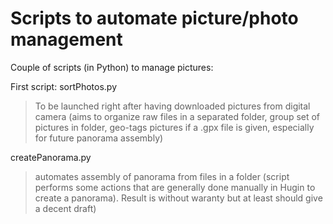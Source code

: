 # Scripts to automate picture/photo management
Couple of scripts (in Python) to manage pictures:

First script:
sortPhotos.py
> To be launched right after having downloaded pictures from digital camera (aims to organize raw files in a separated folder, group set of pictures in folder, geo-tags pictures if a .gpx file is given, especially for future panorama assembly)

createPanorama.py
> automates assembly of panorama from files in a folder (script performs some actions that are generally done manually in Hugin to create a panorama). Result is without waranty but at least should give a decent draft)
